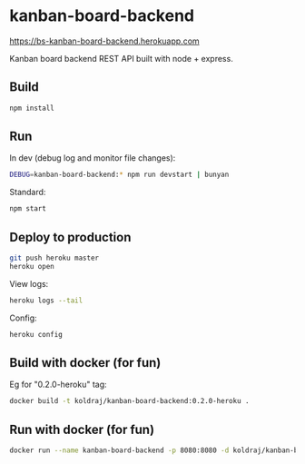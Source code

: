 # kanban-board-backend

<https://bs-kanban-board-backend.herokuapp.com>

Kanban board backend REST API built with node + express.

## Build

```sh
npm install
```

## Run

In dev (debug log and monitor file changes):

```sh
DEBUG=kanban-board-backend:* npm run devstart | bunyan
```

Standard:

```sh
npm start
```

## Deploy to production

```sh
git push heroku master
heroku open
```

View logs:

```sh
heroku logs --tail
```

Config:

```sh
heroku config
```

## Build with docker (for fun)

Eg for "0.2.0-heroku" tag:

```sh
docker build -t koldraj/kanban-board-backend:0.2.0-heroku .
```

## Run with docker (for fun)

```sh
docker run --name kanban-board-backend -p 8080:8080 -d koldraj/kanban-board-backend:0.2.0-heroku
```

